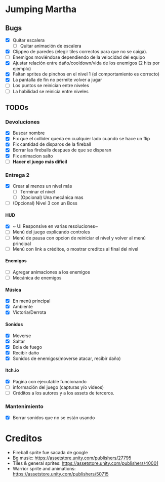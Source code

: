 # Jumping Martha

## Bugs
- [x] Quitar escalera
  - [ ] Quitar animación de escalera
- [x] Clippeo de paredes (elegir tiles correctos para que no se caiga).
- [ ] Enemigos moviéndose dependiendo de la velocidad del equipo
- [x] Ajustar relación entre daño/cooldown/vida de los enemigos (2 hits por ejemplo)
- [x] Faltan sprites de pinchos en el nivel 1 (el comportamiento es correcto)
- [x] La pantalla de fin no permite volver a jugar
- [ ] Los puntos se reinician entre niveles
- [ ] La habilidad se reinicia entre niveles

## TODOs

### Devoluciones
- [x] Buscar nombre
- [x] Fix que el collider queda en cualquier lado cuando se hace un flip
- [x] Fix cantidad de disparos de la fireball
- [x] Borrar las fireballs despues de que se disparan
- [x] Fix animacion salto
- [ ] **Hacer el juego más difícil**

### Entrega 2
- [x] Crear al menos un nivel más
  - [ ] Terminar el nivel
  - [ ] (Opcional) Una mecánica mas
- [ ] (Opcional) Nivel 3 con un Boss
#### HUD
- [x] ~ UI Responsive en varias resoluciones~
- [ ] Menú del juego explicando controles
- [ ] Menú de pausa con opcion de reiniciar el nivel y volver al menú principal
- [ ] Menú con link a créditos, o mostrar creditos al final del nivel

#### Enemigos
- [ ] Agregar animaciones a los enemigos
- [ ] Mecánica de enemigos

#### Música
- [x] En menú principal
- [x] Ambiente
- [x] Victoria/Derrota

#### Sonidos
- [x] Moverse
- [x] Saltar
- [x] Bola de fuego
- [x] Recibir daño
- [x] Sonidos de enemigos(moverse atacar, recibir daño)

#### Itch.io
- [x] Página con ejecutable funcionando
- [ ] información del juego (capturas y/o videos)
- [ ] Créditos a los autores y a los assets de terceros.

### Mantenimiento
- [x] Borrar sonidos que no se están usando

# Creditos
- Fireball sprite fue sacada de google 
- Bg music: https://assetstore.unity.com/publishers/27795
- Tiles & general sprites: https://assetstore.unity.com/publishers/40001
- Warrior sprite and animations: https://assetstore.unity.com/publishers/50715
